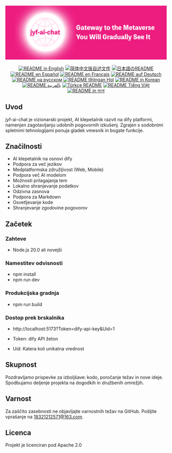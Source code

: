 ![cover-v5-optimized](./src/assets/imgs/jyf-ai-chat.png)

<div align="center">
  <a href="./README.md"><img alt="README in English" src="https://img.shields.io/badge/English-d9d9d9"></a>
  <a href="./readmes/README_CN.md"><img alt="简体中文版自述文件" src="https://img.shields.io/badge/简体中文-d9d9d9"></a>
  <a href="./readmes/README_JA.md"><img alt="日本語のREADME" src="https://img.shields.io/badge/日本語-d9d9d9"></a>
  <a href="./readmes/README_ES.md"><img alt="README en Español" src="https://img.shields.io/badge/Español-d9d9d9"></a>
  <a href="./readmes/README_FR.md"><img alt="README en Français" src="https://img.shields.io/badge/Français-d9d9d9"></a>
  <a href="./readmes/README_DE.md"><img alt="README auf Deutsch" src="https://img.shields.io/badge/Deutsch-d9d9d9"></a>
  <a href="./readmes/README_RU.md"><img alt="README на русском" src="https://img.shields.io/badge/Русский-d9d9d9"></a>
  <a href="./readmes/README_KL.md"><img alt="README tlhIngan Hol" src="https://img.shields.io/badge/Klingon-d9d9d9"></a>
  <a href="./readmes/README_KR.md"><img alt="README in Korean" src="https://img.shields.io/badge/한국어-d9d9d9"></a>
  <a href="./readmes/README_AR.md"><img alt="README بالعربية" src="https://img.shields.io/badge/العربية-d9d9d9"></a>
  <a href="./readmes/README_TR.md"><img alt="Türkçe README" src="https://img.shields.io/badge/Türkçe-d9d9d9"></a>
  <a href="./readmes/README_VI.md"><img alt="README Tiếng Việt" src="https://img.shields.io/badge/Ti%E1%BA%BFng%20Vi%E1%BB%87t-d9d9d9"></a>
  <a href="./readmes/README_BN.md"><img alt="README in বাংলা" src="https://img.shields.io/badge/বাংলা-d9d9d9"></a>
</div>

## Uvod
jyf-ai-chat je vizionarski projekt, AI klepetalnik razvit na dify platformi, namenjen zagotavljanju udobnih pogovornih izkušenj. Zgrajen s sodobnimi spletnimi tehnologijami ponuja gladek vmesnik in bogate funkcije.

## Značilnosti
- AI klepetalnik na osnovi dify
- Podpora za več jezikov
- Medplatformska združljivost (Web, Mobile)
- Podpora več AI modelom
- Možnosti prilagajanja tem
- Lokalno shranjevanje podatkov
- Odzivna zasnova
- Podpora za Markdown
- Osvetljevanje kode
- Shranjevanje zgodovine pogovorov

## Začetek

### Zahteve
- Node.js 20.0 ali novejši

### Namestitev odvisnosti
- npm install
- npm run dev

### Produkcijska gradnja
- npm run build

### Dostop prek brskalnika
- http://localhost:5173?Token=dify-api-key&Uid=1

- Token: dify API žeton
- Uid: Katera koli unikatna vrednost

## Skupnost
Pozdravljamo prispevke za izboljšave: kodo, poročanje težav in nove ideje. Spodbujamo deljenje projekta na dogodkih in družbenih omrežjih.

## Varnost
Za zaščito zasebnosti ne objavljajte varnostnih težav na GitHub. Pošljite vprašanje na 18321212571@163.com.

## Licenca
Projekt je licenciran pod Apache 2.0